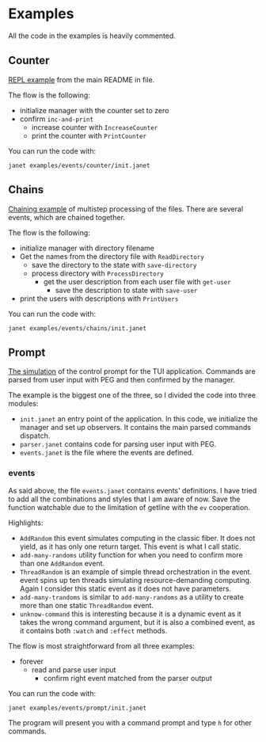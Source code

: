 # Examples

All the code in the examples is heavily commented.

## Counter

[REPL example](/~pepe/gp/tree/master/item/examples/events/counter/init.janet)
from the main README in file.

The flow is the following:

* initialize manager with the counter set to zero
* confirm `inc-and-print`
  * increase counter with `IncreaseCounter`
  * print the counter with `PrintCounter`

You can run the code with:


```
janet examples/events/counter/init.janet
```

## Chains

[Chaining example](/~pepe/gp/tree/master/item/examples/events/chains/init.Janet)
of multistep processing of the files. There are several events, which are chained
together.

The flow is the following:

* initialize manager with directory filename
* Get the names from the directory file with `ReadDirectory`
  * save the directory to the state with  `save-directory`
  * process directory with `ProcessDirectory`
    * get the user description from each user file with `get-user`
      * save the description to state with `save-user`
* print the users with descriptions with `PrintUsers`

You can run the code with:

```
janet examples/events/chains/init.janet
```

## Prompt

[The simulation](/~pepe/gp/tree/master/item/examples/prompt/)
of the control prompt for the TUI application. Commands are parsed from user
input with PEG and then confirmed by the manager.

The example is the biggest one of the three, so I divided the code into
three modules:

* `init.janet` an entry point of the application. In this code, we initialize the
  manager and set up observers. It contains the main parsed commands dispatch.
* `parser.janet` contains code for parsing user input with PEG.
* `events.janet` is the file where the events are defined.

### events

As said above, the file `events.janet` contains events' definitions. I have tried
to add all the combinations and styles that I am aware of now. Save the
function watchable due to the limitation of getline with the `ev` cooperation.

Highlights:
* `AddRandom` this event simulates computing in the classic fiber. It does not
  yield, as it has only one return target. This event is what I call static.
* `add-many-randoms` utility function for when you need to confirm more than one
  `AddRandom` event.
* `ThreadRandom` is an example of simple thread orchestration in the event. event
  spins up ten threads simulating resource-demanding computing. Again I consider
  this static event as it does not have parameters.
* `add-many-trandoms` is similar to `add-many-randoms` as a utility to create
  more than one static `ThreadRandom` event.
* `unknow-command` this is interesting because it is a dynamic event as it takes
  the wrong command argument, but it is also a combined event, as it contains both
  `:watch` and `:effect` methods.

The flow is most straightforward from all three examples:
* forever
  * read and parse user input
    * confirm right event matched from the parser output

You can run the code with:

```
janet examples/events/prompt/init.janet
```

The program will present you with a command prompt and type `h` for other
commands.

